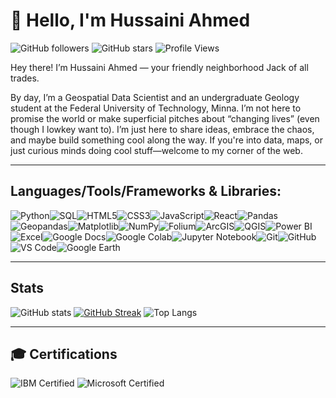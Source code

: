 # 👋 Hello, I'm Hussaini Ahmed

![GitHub followers](https://img.shields.io/github/followers/Husayn01?label=Followers&style=social) ![GitHub stars](https://img.shields.io/github/stars/Husayn01?label=Stars&style=social) ![Profile Views](https://komarev.com/ghpvc/?username=Husayn01&color=blue)

Hey there! I’m Hussaini Ahmed — your friendly neighborhood Jack of all trades.

By day, I’m a Geospatial Data Scientist and an undergraduate Geology student at the Federal University of Technology, Minna. I’m not here to promise the world or make superficial pitches about “changing lives” (even though I lowkey want to). I’m just here to share ideas, embrace the chaos, and maybe build something cool along the way. If you're into data, maps, or just curious minds doing cool stuff—welcome to my corner of the web.

------------
## Languages/Tools/Frameworks & Libraries:
<img src="https://img.shields.io/badge/-Python-3776AB?logo=python&logoColor=white&style=for-the-badge" alt="Python"><img src="https://img.shields.io/badge/-SQL-4479A1?logo=MySQL&logoColor=white&style=for-the-badge" alt="SQL"><img src="https://img.shields.io/badge/-HTML5-E34F26?logo=html5&logoColor=white&style=for-the-badge" alt="HTML5"><img src="https://img.shields.io/badge/-CSS3-1572B6?logo=css3&logoColor=white&style=for-the-badge" alt="CSS3"><img src="https://img.shields.io/badge/-JavaScript-F7DF1E?logo=javascript&logoColor=black&style=for-the-badge" alt="JavaScript"><img src="https://img.shields.io/badge/-React-61DAFB?logo=react&logoColor=black&style=for-the-badge" alt="React"><img src="https://img.shields.io/badge/-Pandas-150458?logo=pandas&logoColor=white&style=for-the-badge" alt="Pandas"><img src="https://img.shields.io/badge/-Geopandas-4E4E4E?logo=geopandas&logoColor=white&style=for-the-badge" alt="Geopandas"><img src="https://img.shields.io/badge/-Matplotlib-11557C?logo=matplotlib&logoColor=white&style=for-the-badge" alt="Matplotlib"><img src="https://img.shields.io/badge/-NumPy-013243?logo=numpy&logoColor=white&style=for-the-badge" alt="NumPy"><img src="https://img.shields.io/badge/-Folium-77B829?logo=leaflet&logoColor=white&style=for-the-badge" alt="Folium"><img src="https://img.shields.io/badge/-ArcGIS-0077B5?logo=ArcGIS&logoColor=white&style=for-the-badge" alt="ArcGIS"><img src="https://img.shields.io/badge/-QGIS-589632?logo=qgis&logoColor=white&style=for-the-badge" alt="QGIS"><img src="https://img.shields.io/badge/-Power%20BI-F2C811?logo=PowerBI&logoColor=black&style=for-the-badge" alt="Power BI"><img src="https://img.shields.io/badge/-Excel-217346?logo=microsoft-excel&logoColor=white&style=for-the-badge" alt="Excel"><img src="https://img.shields.io/badge/-Google%20Docs-4285F4?logo=googledocs&logoColor=white&style=for-the-badge" alt="Google Docs"><img src="https://img.shields.io/badge/-Google%20Colab-F9AB00?logo=googlecolab&logoColor=black&style=for-the-badge" alt="Google Colab"><img src="https://img.shields.io/badge/-Jupyter-FF8C00?logo=jupyter&logoColor=white&style=for-the-badge" alt="Jupyter Notebook"><img src="https://img.shields.io/badge/-Git-F05032?logo=git&logoColor=white&style=for-the-badge" alt="Git"><img src="https://img.shields.io/badge/-GitHub-181717?logo=GitHub&logoColor=white&style=for-the-badge" alt="GitHub"><img src="https://img.shields.io/badge/-VS%20Code-007ACC?logo=visualstudiocode&logoColor=white&style=for-the-badge" alt="VS Code"><img src="https://img.shields.io/badge/-Google%20Earth-4285F4?logo=googleearth&logoColor=white&style=for-the-badge" alt="Google Earth">

------------
## Stats

![GitHub stats](https://github-readme-stats.vercel.app/api?username=Husayn01&show_icons=true&theme=radical)
[![GitHub Streak](https://streak-stats.demolab.com/?user=Husayn01&theme=radical)](https://git.io/streak-stats)
![Top Langs](https://github-readme-stats.vercel.app/api/top-langs/?username=Husayn01&layout=compact&theme=radical)

------------

## 🎓 Certifications

![IBM Certified](https://img.shields.io/badge/IBM-Certified-blue)
![Microsoft Certified](https://img.shields.io/badge/Microsoft-Certified-green)
